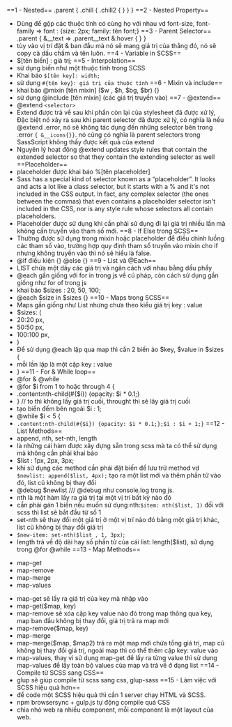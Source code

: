 ==1 - Nested==
.parent {
	 .chill {
	 	.chill2 {
		}
	 }
}
==2 - Nested Property==
- Dùng để gộp các thuộc tính có cùng họ với nhau vd font-size, font-family => font : {size: 2px; family: tên font;}
==3 - Parent Selector==
.parent {
	&__text => .parent__text
	 &:hover {
	 }
}
- tùy vào vị trí đặt & ban đầu mà nó sẽ mang giá trị của thằng đó, nó sẽ copy cả dấu chấm và tên luôn.
==4 - Variable in SCSS==
- $[tên biến] : giá trị;
==5 - Interpolation==
- sử dụng biến như một thuộc tính trong SCSS
- Khai báo `$[tên key]: width;`
- sử dụng `#{tên key}: giá trị của thuộc tính`
==6 - Mixin và include==
- khai báo @mixin [tên mixin] ($w , $h, $bg, $br) {}
- sử dụng @include [tên mixin] (các giá trị truyền vào)
==7 - @extend==
- @extend `<selector>`
- Extend được trả về sau khi phần còn lại của stylesheet đã được xử lý, Đặc biệt nó xảy ra sau khi parent selector đã được xử lý, có nghĩa là nếu @extend .error, nó sẽ không tác dụng đến những selector bên trong .error `{ &__icons{}}`. nó cũng có nghĩa là parent selectors trong SassScript không thấy được kết quả của extend
- Nguyên lý hoạt động @extend updates style rules that contain the extended selector so that they contain the extending selector as well
==Placeholder==
- placeholder được khai báo %[tên placeholder]
- Sass has a special kind of selector known as a “placeholder”. It looks and acts a lot like a class selector, but it starts with a % and it's not included in the CSS output. In fact, any complex selector (the ones between the commas) that even contains a placeholder selector isn't included in the CSS, nor is any style rule whose selectors all contain placeholders.
- Placeholder được sử dụng khi cần phải sử dụng đi lại giá trị nhiều lần mà không cần truyền vào tham số mới.
==8 - If Else trong SCSS==
- Thường được sử dụng trong mixin hoặc placeholder để điều chỉnh luồng các tham số vào, trường hợp quy định tham số truyền vào mixin cho if nhưng không truyền vào thì nó sẽ hiểu là false.
- @if điều kiện {} @else {}
==9 - List và @Each==
- LIST chứa một dãy các giá trị và ngăn cách với nhau bằng dấu phẩy
- @each gần giống với for in trong js về cú pháp, còn cách sử dụng gần giống như for of trong js
- khai báo $sizes : 20, 50, 100;
- @each  $size in $sizes {}
==10 - Maps trong SCSS==
- Maps gần giống như List nhưng chưa theo kiểu giá trị key : value
- $sizes: (
- 20:20 px,
- 50:50 px,
- 100:100 px,
- )
- Để sử dụng @each lặp qua map thì cần 2 biến ảo $key, $value in $sizes {
- mỗi lần lặp là một cặp key : value
- }
==11 - For & While loop==
- @for & @while
- @for $i from 1 to hoặc through 4 {
- .content:nth-child(#{$i}) {opacity: $i * 0.1;}
- } // to thì không lấy giá trị cuối, throught thì sẽ lây giá trị cuối
- tạo biến đếm bên ngoài  $i : 1;
- @while $i < 5 {
- `.content:nth-child(#{$i}) {opacity: $i * 0.1;};$i : $i + 1;}`
==12 - List Methods==
- append, nth, set-nth, length
- là những cái hàm được xây dựng sẵn trong scss mà ta có thể sử dụng mà không cần phải khai báo
- $list : 1px, 2px, 3px;
- khi sử dụng các method cần phải đặt biến để lưu trữ method vd `$newlist: append($list, 4px);` tạo ra một list mới và thêm phần tử vào đó, list cũ không bị thay đổi
- @debug $newlist /// @debug như console.log trong js.
- nth là một hàm lấy ra giá trị tại một vị trí bất kỳ nào đó
- cần phải gán 1 biến nếu muốn sử dụng nth:`$item: nth($list, 1)` đối với scss thì list sẽ bắt đầu từ số 1
- set-nth sẽ thay đổi một giá trị ở một vị trí nào đó bằng một giá trị khác, list cũ không bị thay đổi giá trị
- `$new-item: set-nth($list , 1, 3px)`;
- length trả về độ dài hay số phần tử của cái list: length($list), sử dụng trong @for @while
==13 - Map Methods==
+ map-get
+ map-remove
+ map-merge
+ map-values
- map-get sẽ lấy ra giá trị của key mà nhập vào
- map-get($map, key)
- map-remove sẽ xóa cặp key value nào đó trong map thông qua key, map ban đầu không bị thay đổi, giá trị trả ra map mới
- map-remove($map, key)
- map-merge
- map-merge($map, $map2) trả ra một map mới chứa tổng giá trị, map cũ không bị thay đổi giá trị, ngoài map thì có thể thêm cặp key: value vào
- map-values, thay vì sử dụng map-get để lấy ra từng value thì sử dụng map-values để lấy toàn bộ values của map và trả về ở dạng list
==14 - Compile từ SCSS sang CSS==
- glup sẽ giúp compile từ scss sang css, glup-sass
==15 - Làm việc với SCSS hiệu quả hơn==
- để code một SCSS hiệu quả thì cần 1 server chạy HTML và SCSS.
- npm browsersync + gulp.js tự động compile quá CSS
- chia nhỏ web ra nhiều component, mỗi component là một layout của web.


